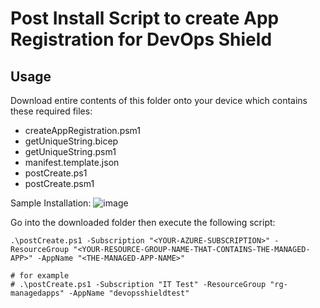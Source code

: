 # Post Install Script to create App Registration for DevOps Shield

## Usage

Download entire contents of this folder onto your device which contains these required files:
- createAppRegistration.psm1
- getUniqueString.bicep
- getUniqueString.psm1
- manifest.template.json
- postCreate.ps1
- postCreate.psm1

Sample Installation:
![image](https://user-images.githubusercontent.com/112144174/230929336-1e49f495-5e17-47fa-8313-9eba0717ec5d.png)

Go into the downloaded folder then execute the following script:
```
.\postCreate.ps1 -Subscription "<YOUR-AZURE-SUBSCRIPTION>" -ResourceGroup "<YOUR-RESOURCE-GROUP-NAME-THAT-CONTAINS-THE-MANAGED-APP>" -AppName "<THE-MANAGED-APP-NAME>"

# for example
# .\postCreate.ps1 -Subscription "IT Test" -ResourceGroup "rg-managedapps" -AppName "devopsshieldtest"  
```
